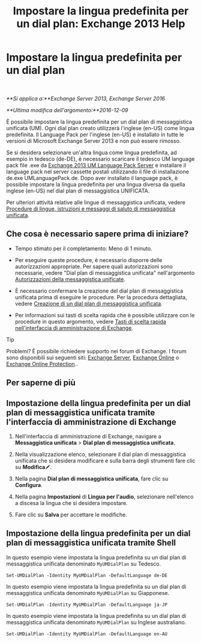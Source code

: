 ﻿---
title: 'Impostare la lingua predefinita per un dial plan: Exchange 2013 Help'
TOCTitle: Impostare la lingua predefinita per un dial plan
ms:assetid: 7a1d2e7e-4053-40af-9ec1-ec714df12ad4
ms:mtpsurl: https://technet.microsoft.com/it-it/library/Aa998914(v=EXCHG.150)
ms:contentKeyID: 50555625
ms.date: 05/22/2018
mtps_version: v=EXCHG.150
ms.translationtype: MT
---

# Impostare la lingua predefinita per un dial plan

 

_**Si applica a:**Exchange Server 2013, Exchange Server 2016_

_**Ultima modifica dell'argomento:**2016-12-09_

È possibile impostare la lingua predefinita per un dial plan di messaggistica unificata (UM). Ogni dial plan creato utilizzerà l'inglese (en-US) come lingua predefinita. Il Language Pack per l'inglese (en-US) è installato in tutte le versioni di Microsoft Exchange Server 2013 e non può essere rimosso.

Se si desidera selezionare un'altra lingua come lingua predefinita, ad esempio in tedesco (de-DE), è necessario scaricare il tedesco UM language pack file .exe da [Exchange 2013 UM Language Pack Server](https://go.microsoft.com/fwlink/p/?linkid=266542) e installare il language pack nel server cassette postali utilizzando il file di installazione de.exe UMLanguagePack.de. Dopo aver installato il language pack, è possibile impostare la lingua predefinita per una lingua diversa da quella inglese (en-US) nel dial plan di messaggistica UNIFICATA.

Per ulteriori attività relative alle lingue di messaggistica unificata, vedere [Procedure di lingue, istruzioni e messaggi di saluto di messaggistica unificata](um-languages-prompts-and-greetings-procedures-exchange-2013-help.md).

## Che cosa è necessario sapere prima di iniziare?

  - Tempo stimato per il completamento: Meno di 1 minuto.

  - Per eseguire queste procedure, è necessario disporre delle autorizzazioni appropriate. Per sapere quali autorizzazioni sono necessarie, vedere "Dial plan di messaggistica unificata" nell'argomento [Autorizzazioni della messaggistica unificate](unified-messaging-permissions-exchange-2013-help.md).

  - È necessario confermare la creazione del dial plan di messaggistica unificata prima di eseguire le procedure. Per la procedura dettagliata, vedere [Creazione di un dial plan di messaggistica unificata](create-a-um-dial-plan-exchange-2013-help.md).

  - Per informazioni sui tasti di scelta rapida che è possibile utilizzare con le procedure in questo argomento, vedere [Tasti di scelta rapida nell'interfaccia di amministrazione di Exchange](keyboard-shortcuts-in-the-exchange-admin-center-exchange-online-protection-help.md).


> [!TIP]
> Problemi? È possibile richiedere supporto nei forum di Exchange. I forum sono disponibili sui seguenti siti: <A href="https://go.microsoft.com/fwlink/p/?linkid=60612">Exchange Server</A>, <A href="https://go.microsoft.com/fwlink/p/?linkid=267542">Exchange Online</A> o <A href="https://go.microsoft.com/fwlink/p/?linkid=285351">Exchange Online Protection</A>..



## Per saperne di più

## Impostazione della lingua predefinita per un dial plan di messaggistica unificata tramite l'interfaccia di amministrazione di Exchange

1.  Nell'interfaccia di amministrazione di Exchange, navigare a **Messaggistica unificata** \> **Dial plan di messaggistica unificata**.

2.  Nella visualizzazione elenco, selezionare il dial plan di messaggistica unificata che si desidera modificare e sulla barra degli strumenti fare clic su **Modifica**![Icona Modifica](images/JJ218640.6f53ccb2-1f13-4c02-bea0-30690e6ea71d(EXCHG.150).gif "Icona Modifica").

3.  Nella pagina **Dial plan di messaggistica unificata**, fare clic su **Configura**.

4.  Nella pagina **Impostazioni** di **Lingua per l'audio**, selezionare nell'elenco a discesa la lingua che si desidera impostare.

5.  Fare clic su **Salva** per accettare le modifiche.

## Impostazione della lingua predefinita per un dial plan di messaggistica unificata tramite Shell

In questo esempio viene impostata la lingua predefinita su un dial plan di messaggistica unificata denominato `MyUMDialPlan` su Tedesco.

    Set-UMDialPlan -Identity MyUMDialPlan -DefaultLanguage de-DE

In questo esempio viene impostata la lingua predefinita su un dial plan di messaggistica unificata denominato `MyUMDialPlan` su Giapponese.

    Set-UMDialPlan -Identity MyUMDialPlan -DefaultLanguage ja-JP

In questo esempio viene impostata la lingua predefinita su un dial plan di messaggistica unificata denominato `MyUMDialPlan` su Inglese australiano.

    Set-UMDialPlan -Identity MyUMDialPlan -DefaultLanguage en-AU

